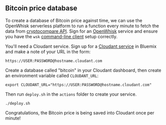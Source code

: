 

## Bitcoin price database

To create a database of Bitcoin price against time, we can use the OpenWhisk serverless platform to run a function every minute to fetch the data from [cryptocompare API](https://www.cryptocompare.com/). Sign for an [OpenWhisk](https://www.ibm.com/cloud-computing/bluemix/openwhisk) service and ensure you have the `wsk` [command-line client](https://console.bluemix.net/openwhisk/learn/cli) setup correctly.

You'll need a Cloudant service. Sign up for a [Cloudant service](https://www.ibm.com/analytics/us/en/technology/cloud-data-services/cloudant/) in Bluemix and make a note of your URL in the form:

    https://USER:PASSWORD@hostname.cloudant.com

Create a database called "bitcoin" in your Cloudant dashboard, then create an environment variable called `CLOUDANT_URL`:

    export CLOUDANT_URL="https://USER:PASSWORD@hostname.cloudant.com"

Then run `deploy.sh` in the `actions` folder to create your service.

    ./deploy.sh

Congratulations, the Bitcoin price is being saved into Cloudant once per minute!